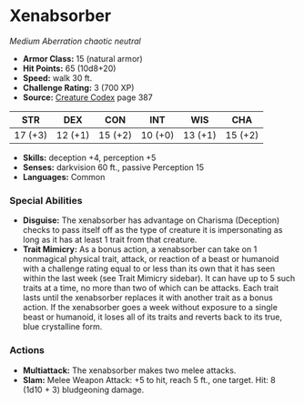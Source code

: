# Xenabsorber

*Medium* *Aberration* *chaotic neutral*

- **Armor Class:** 15 (natural armor)
- **Hit Points:** 65 (10d8+20)
- **Speed:** walk 30 ft.
- **Challenge Rating:** 3 (700 XP)
- **Source:** [Creature Codex](https://koboldpress.com/kpstore/product/creature-codex-for-5th-edition-dnd) page 387

| STR | DEX | CON | INT | WIS | CHA |
| --- | --- | --- | --- | --- | --- |
| 17 (+3) | 12 (+1) | 15 (+2) | 10 (+0) | 13 (+1) | 15 (+2) |

- **Skills:** deception +4, perception +5
- **Senses:** darkvision 60 ft., passive Perception 15
- **Languages:** Common

### Special Abilities

- **Disguise:** The xenabsorber has advantage on Charisma (Deception) checks to pass itself off as the type of creature it is impersonating as long as it has at least 1 trait from that creature.
- **Trait Mimicry:** As a bonus action, a xenabsorber can take on 1 nonmagical physical trait, attack, or reaction of a beast or humanoid with a challenge rating equal to or less than its own that it has seen within the last week (see Trait Mimicry sidebar). It can have up to 5 such traits at a time, no more than two of which can be attacks. Each trait lasts until the xenabsorber replaces it with another trait as a bonus action. If the xenabsorber goes a week without exposure to a single beast or humanoid, it loses all of its traits and reverts back to its true, blue crystalline form.

### Actions

- **Multiattack:** The xenabsorber makes two melee attacks.
- **Slam:** Melee Weapon Attack: +5 to hit, reach 5 ft., one target. Hit: 8 (1d10 + 3) bludgeoning damage.


